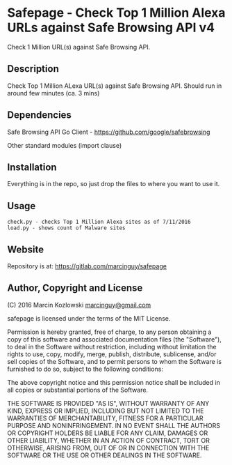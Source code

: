 # Safepage - Check Top 1 Million Alexa URLs against Safe Browsing API v4

Check 1 Million URL(s) against Safe Browsing API.

## Description

Check Top 1 Million ALexa URL(s) against Safe Browsing API. Should run in around few minutes (ca. 3 mins)

## Dependencies


Safe Browsing API Go Client - https://github.com/google/safebrowsing


Other standard modules (import clause)


## Installation

Everything is in the repo, so just drop the files to where you want to use it.

## Usage

```
check.py - checks Top 1 Million Alexa sites as of 7/11/2016
load.py - shows count of Malware sites
```

## Website

Repository is at: https://gitlab.com/marcinguy/safepage

## Author, Copyright and License

(C) 2016 Marcin Kozlowski <marcinguy@gmail.com>

safepage is licensed under the terms of the MIT License.

Permission is hereby granted, free of charge, to any person obtaining a copy of
this software and associated documentation files (the "Software"), to deal in
the Software without restriction, including without limitation the rights to
use, copy, modify, merge, publish, distribute, sublicense, and/or sell copies
of the Software, and to permit persons to whom the Software is furnished to do
so, subject to the following conditions:

The above copyright notice and this permission notice shall be included in all
copies or substantial portions of the Software.

THE SOFTWARE IS PROVIDED "AS IS", WITHOUT WARRANTY OF ANY KIND, EXPRESS OR
IMPLIED, INCLUDING BUT NOT LIMITED TO THE WARRANTIES OF MERCHANTABILITY,
FITNESS FOR A PARTICULAR PURPOSE AND NONINFRINGEMENT. IN NO EVENT SHALL THE
AUTHORS OR COPYRIGHT HOLDERS BE LIABLE FOR ANY CLAIM, DAMAGES OR OTHER
LIABILITY, WHETHER IN AN ACTION OF CONTRACT, TORT OR OTHERWISE, ARISING FROM,
OUT OF OR IN CONNECTION WITH THE SOFTWARE OR THE USE OR OTHER DEALINGS IN THE
SOFTWARE.

